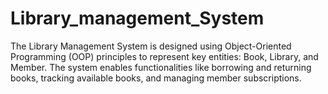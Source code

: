 # Library_management_System
The Library Management System is designed using Object-Oriented Programming (OOP) principles to represent key entities: Book, Library, and Member. The system enables functionalities like borrowing and returning books, tracking available books, and managing member subscriptions.

